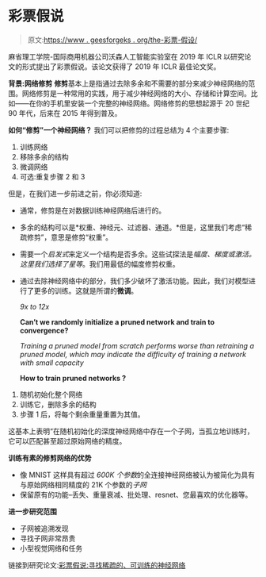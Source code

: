 # 彩票假说

> 原文:[https://www . geesforgeks . org/the-彩票-假设/](https://www.geeksforgeeks.org/the-lottery-ticket-hypothesis/)

麻省理工学院-国际商用机器公司沃森人工智能实验室在 2019 年 ICLR 以研究论文的形式提出了彩票假说。该论文获得了 2019 年 ICLR 最佳论文奖。

**背景:网络修剪**
**修剪**基本上是指通过去除多余和不需要的部分来减少神经网络的范围。网络修剪是一种常用的实践，用于减少神经网络的大小、存储和计算空间。比如——在你的手机里安装一个完整的神经网络。网络修剪的思想起源于 20 世纪 90 年代，后来在 2015 年得到普及。

**如何“修剪”一个神经网络？**
我们可以把修剪的过程总结为 4 个主要步骤:

1.  训练网络
2.  移除多余的结构
3.  微调网络
4.  可选:重复步骤 2 和 3

但是，在我们进一步前进之前，你必须知道:

*   通常，修剪是在对数据训练神经网络后进行的。
*   多余的结构可以是*权重、神经元、过滤器、通道。*但是，这里我们考虑“稀疏修剪”，意思是修剪“权重”。
*   需要一个*启发式*来定义一个结构是否多余。这些试探法是*幅度、梯度或激活。*这里我们选择了*星等*。我们用最低的幅度修剪权重。
*   通过去除神经网络中的部分，我们多少破坏了激活功能。因此，我们对模型进行了更多的训练。这就是所谓的**微调**。

    *9x to 12x*

    **Can’t we randomly initialize a pruned network and train to convergence?**

    *Training a pruned model from scratch performs worse than retraining a pruned model, which may indicate the difficulty of training a network with small capacity* 

    **How to train pruned networks ?**

1.  随机初始化整个网络
2.  训练它，删除多余的结构
3.  步骤 1 后，将每个剩余重量重置为其值。

这基本上表明“在随机初始化的深度神经网络中存在一个子网，当孤立地训练时，它可以匹配甚至超过原始网络的精度。

**训练有素的修剪网络的优势**

*   像 MNIST 这样具有超过 *600K 个参数*的全连接神经网络被认为被简化为具有与原始网络相同精度的 21K 个参数的*子网*
*   保留原有的功能–丢失、重量衰减、批处理、resnet、您最喜欢的优化器等。

**进一步研究范围**

*   子网被追溯发现
*   寻找子网非常昂贵
*   小型视觉网络和任务

链接到研究论文:[彩票假说:寻找稀疏的、可训练的神经网络](https://openreview.net/pdf?id=rJl-b3RcF7)